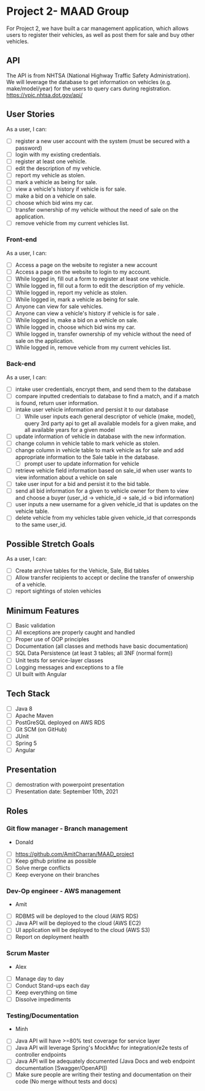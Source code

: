 # Project 2- MAAD Group
For Project 2, we have built a car management application, which allows users to register their vehicles, as well as post them for sale and buy other vehicles.
## API
The API is from NHTSA (National Highway Traffic Safety Administration). We will leverage the database to get information on vehicles (e.g. make/model/year) for the users to query cars during registration. https://vpic.nhtsa.dot.gov/api/
## User Stories
As a user, I can:
- [ ] register a new user account with the system (must be secured with a password)
- [ ] login with my existing credentials.
- [ ] register at least one vehicle.
- [ ] edit the description of my vehicle.
- [ ] report my vehicle as stolen.
- [ ] mark a vehicle as being for sale.
- [ ] view a vehicle's history if vehicle is for sale.
- [ ] make a bid on a vehicle on sale.
- [ ] choose which bid wins my car.
- [ ] transfer ownership of my vehicle without the need of sale on the application.
- [ ] remove vehicle from my current vehicles list.
### Front-end
As a user, I can:
- [ ] Access a page on the website to register a new account
- [ ] Access a page on the website to login to my account.
- [ ] While logged in, fill out a form to register at least one vehicle.
- [ ] While logged in, fill out a form to edit the description of my vehicle.
- [ ] While logged in, report my vehicle as stolen.
- [ ] While logged in, mark a vehicle as being for sale.
- [ ] Anyone can view for sale vehicles.
- [ ] Anyone can view a vehicle's history if vehicle is for sale .
- [ ] While logged in, make a bid on a vehicle on sale.
- [ ] While logged in, choose which bid wins my car.
- [ ] While logged in, transfer ownership of my vehicle without the need of sale on the application.
- [ ] While logged in, remove vehicle from my current vehicles list.
### Back-end
As a user, I can:
- [ ] intake user credentials, encrypt them, and send them to the database
- [ ] compare inputted credentials to database to find a match, and if a match is found, return user information.
- [ ] intake user vehicle information and persist it to our database
  - [ ] While user inputs each general descriptor of vehicle (make, model), query 3rd party api to get all available models for a given make, and all available years for a given model
- [ ] update information of vehicle in database with the new information.
- [ ] change column in vehicle table to mark vehicle as stolen.
- [ ] change column in vehicle table to mark vehicle as for sale and add appropriate information to the Sale table in the database.
  - [ ] prompt user to update information for vehicle
- [ ] retrieve vehicle field information based on sale_id when user wants to view information about a vehicle on sale
- [ ] take user input for a bid and persist it to the bid table.
- [ ] send all bid information for a given to vehicle owner for them to view and choose a buyer (user_id -> vehicle_id -> sale_id -> bid information)
- [ ] user inputs a new username for a given vehicle_id that is updates on the vehicle table.
- [ ] delete vehicle from my vehicles table given vehicle_id that corresponds to the same user_id.
## Possible Stretch Goals
As a user, I can:
- [ ] Create archive tables for the Vehicle, Sale, Bid tables
- [ ] Allow transfer recipients to accept or decline the transfer of onwership of a vehicle.
- [ ] report sightings of stolen vehicles
## Minimum Features
- [ ] Basic validation
- [ ] All exceptions are properly caught and handled
- [ ] Proper use of OOP principles
- [ ] Documentation (all classes and methods have basic documentation)
- [ ] SQL Data Persistence (at least 3 tables; all 3NF (normal form))
- [ ] Unit tests for service-layer classes
- [ ] Logging messages and exceptions to a file
- [ ] UI built with Angular
## Tech Stack
- [ ] Java 8
- [ ] Apache Maven
- [ ] PostGreSQL deployed on AWS RDS
- [ ] Git SCM (on GitHub)
- [ ] JUnit
- [ ] Spring 5
- [ ] Angular
## Presentation
- [ ] demostration with powerpoint presentation
- [ ] Presentation date: September 10th, 2021

## Roles
### Git flow manager - Branch management
- Donald
- [ ] https://github.com/AmitCharran/MAAD_project
- [ ] Keep github pristine as possible
- [ ] Solve merge conflicts
- [ ] Keep everyone on their branches
### Dev-Op engineer - AWS management
- Amit
- [ ] RDBMS will be deployed to the cloud (AWS RDS)
- [ ] Java API will be deployed to the cloud (AWS EC2)
- [ ] UI application will be deployed to the cloud (AWS S3)
- [ ] Report on deployment health
### Scrum Master
- Alex
- [ ] Manage day to day
- [ ] Conduct Stand-ups each day
- [ ] Keep everything on time
- [ ] Dissolve impediments
### Testing/Documentation
- Minh
- [ ] Java API will have >=80% test coverage for service layer
- [ ] Java API will leverage Spring's MockMvc for integration/e2e tests of controller endpoints
- [ ] Java API will be adequately documented (Java Docs and web endpoint documentation [Swagger/OpenAPI])
- [ ] Make sure people are writing their testing and documentation on their code (No merge without tests and docs)
